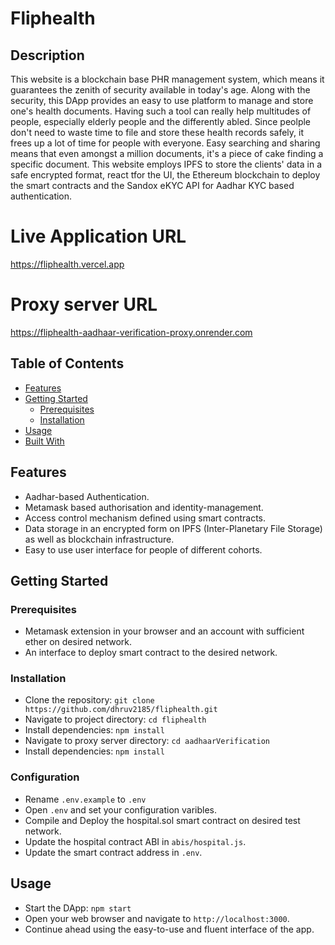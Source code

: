 # Fliphealth

## Description
This website is a blockchain base PHR management system, which means it guarantees the zenith of security available in today's age. Along with the security, this DApp provides an easy to use platform to manage and store one's health documents. Having such a tool can really help multitudes of people, especially elderly people and the differently abled. Since peolple don't need to waste time to file and store these health records safely, it frees up a lot of time for people with everyone. Easy searching and sharing means that even amongst a million documents, it's a piece of cake finding a specific document. This website employs IPFS to store the clients' data in a safe encrypted format, react tfor the UI, the Ethereum blockchain to deploy the smart contracts and the Sandox eKYC API for Aadhar KYC based authentication.

# Live Application URL
https://fliphealth.vercel.app

# Proxy server URL
https://fliphealth-aadhaar-verification-proxy.onrender.com

## Table of Contents

- [Features](#features)
- [Getting Started](#getting-started)
    - [Prerequisites](#prerequisites)
    - [Installation](#installation)
- [Usage](#usage)
- [Built With](#built-with)

## Features

- Aadhar-based Authentication.
- Metamask based authorisation and identity-management.
- Access control mechanism defined using smart contracts.
- Data storage in an encrypted form on IPFS (Inter-Planetary File Storage) as well as blockchain infrastructure.
- Easy to use user interface for people of different cohorts.

## Getting Started

### Prerequisites
- Metamask extension in your browser and an account with sufficient ether on desired network.
- An interface to deploy smart contract to the desired network.

### Installation
- Clone the repository: `git clone https://github.com/dhruv2185/fliphealth.git`
- Navigate to project directory: `cd fliphealth`
- Install dependencies: `npm install`
- Navigate to proxy server directory: `cd aadhaarVerification`
- Install dependencies: `npm install`

### Configuration
- Rename `.env.example` to `.env`
- Open `.env` and set your configuration varibles.
- Compile and Deploy the hospital.sol smart contract on desired test network.
- Update the hospital contract ABI in `abis/hospital.js`.
- Update the smart contract address in `.env`.

## Usage
- Start the DApp: `npm start`
- Open your web browser and navigate to `http://localhost:3000`.
- Continue ahead using the easy-to-use and fluent interface of the app.


  







